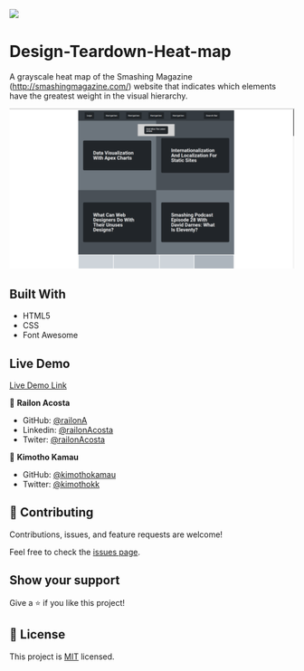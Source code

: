 ![](https://img.shields.io/badge/Microverse-blueviolet)

# Design-Teardown-Heat-map

A grayscale heat map of the Smashing Magazine (http://smashingmagazine.com/) website that indicates which elements have the greatest weight in the visual hierarchy.



![screenshot](./asset/project-screenshot.png)
 
## Built With

- HTML5
- CSS
- Font Awesome

## Live Demo

[Live Demo Link](https://railona.github.io/Design-Teardown-Heat-map/)

👤 **Railon Acosta**

- GitHub: [@railonA](https://github.com/RailonA)
- Linkedin: [@railonAcosta](https://www.linkedin.com/in/railon-acosta-81265180/)
- Twiter: [@railonAcosta](https://twitter.com/RailonAcosta)


👤 **Kimotho Kamau**

- GitHub: [@kimothokamau](https://github.com/kimothokamau)
- Twitter: [@kimothokk](https://twitter.com/kimothokk)


## 🤝 Contributing

Contributions, issues, and feature requests are welcome!

Feel free to check the [issues page](https://github.com/RailonA/Design-Teardown-Heat-map/issues).

## Show your support

Give a ⭐️ if you like this project!

## 📝 License

This project is [MIT](LICENSE) licensed.
